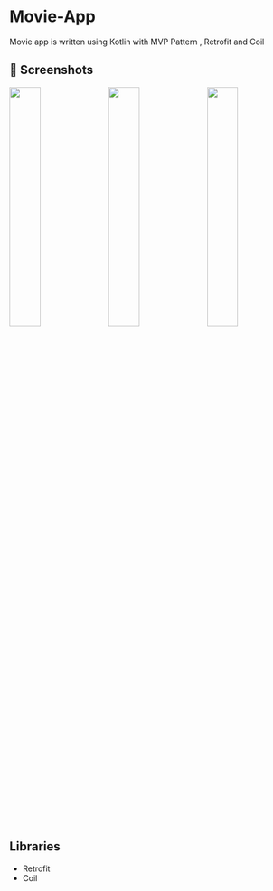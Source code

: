 # Movie-App
Movie app is written using Kotlin with MVP Pattern , Retrofit and Coil

## 📸 Screenshots
<pre>
<img src="https://i.postimg.cc/mZpm48rT/Screenshot-1658224089.png" width="33%"> <img src="https://i.postimg.cc/c465tPzK/Screenshot-1658224069.png" width="33%"> <img src="https://i.postimg.cc/6QBrnvQH/Screenshot-1658224098.png" width="33%">  

</pre>

## Libraries
*  Retrofit
*  Coil
